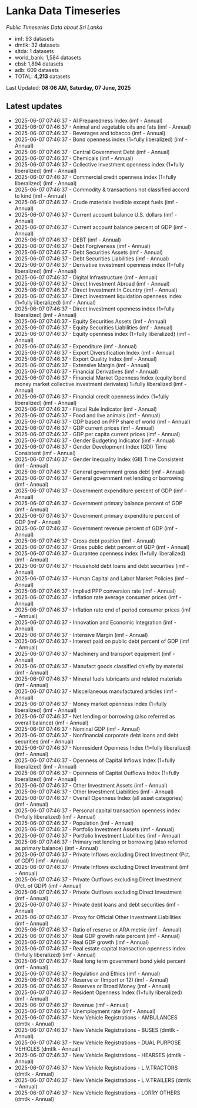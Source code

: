 # Lanka Data Timeseries
*Public Timeseries Data about Sri Lanka*

* imf: 93 datasets
* dmtlk: 32 datasets
* sltda: 1 datasets
* world_bank: 1,584 datasets
* cbsl: 1,894 datasets
* adb: 609 datasets
* TOTAL: **4,213** datasets

Last Updated: **08:06 AM, Saturday, 07 June, 2025**

## Latest updates

* 2025-06-07 07:46:37 - AI Preparedness Index (imf - Annual)
* 2025-06-07 07:46:37 - Animal and vegetable oils and fats (imf - Annual)
* 2025-06-07 07:46:37 - Beverages and tobacco (imf - Annual)
* 2025-06-07 07:46:37 - Bond openness index (1=fully liberalized) (imf - Annual)
* 2025-06-07 07:46:37 - Central Government Debt (imf - Annual)
* 2025-06-07 07:46:37 - Chemicals (imf - Annual)
* 2025-06-07 07:46:37 - Collective investment openness index (1=fully liberalized) (imf - Annual)
* 2025-06-07 07:46:37 - Commercial credit openness index (1=fully liberalized) (imf - Annual)
* 2025-06-07 07:46:37 - Commodity & transactions not classified accord to kind (imf - Annual)
* 2025-06-07 07:46:37 - Crude materials inedible except fuels (imf - Annual)
* 2025-06-07 07:46:37 - Current account balance U.S. dollars (imf - Annual)
* 2025-06-07 07:46:37 - Current account balance percent of GDP (imf - Annual)
* 2025-06-07 07:46:37 - DEBT (imf - Annual)
* 2025-06-07 07:46:37 - Debt Forgiveness (imf - Annual)
* 2025-06-07 07:46:37 - Debt Securities Assets (imf - Annual)
* 2025-06-07 07:46:37 - Debt Securities Liabilities (imf - Annual)
* 2025-06-07 07:46:37 - Derivative investment openness index (1=fully liberalized) (imf - Annual)
* 2025-06-07 07:46:37 - Digital Infrastructure (imf - Annual)
* 2025-06-07 07:46:37 - Direct Investment Abroad (imf - Annual)
* 2025-06-07 07:46:37 - Direct Investment In Country (imf - Annual)
* 2025-06-07 07:46:37 - Direct investment liquidation openness index (1=fully liberalized) (imf - Annual)
* 2025-06-07 07:46:37 - Direct investment openness index (1=fully liberalized) (imf - Annual)
* 2025-06-07 07:46:37 - Equity Securities Assets (imf - Annual)
* 2025-06-07 07:46:37 - Equity Securities Liabilities (imf - Annual)
* 2025-06-07 07:46:37 - Equity openness index (1=fully liberalized) (imf - Annual)
* 2025-06-07 07:46:37 - Expenditure (imf - Annual)
* 2025-06-07 07:46:37 - Export Diversification Index (imf - Annual)
* 2025-06-07 07:46:37 - Export Quality Index (imf - Annual)
* 2025-06-07 07:46:37 - Extensive Margin (imf - Annual)
* 2025-06-07 07:46:37 - Financial Derivatives (imf - Annual)
* 2025-06-07 07:46:37 - Financial Market Openness Index (equity bond money market collective investment derivates) 1=fully liberalized (imf - Annual)
* 2025-06-07 07:46:37 - Financial credit openness index (1=fully liberalized) (imf - Annual)
* 2025-06-07 07:46:37 - Fiscal Rule Indicator (imf - Annual)
* 2025-06-07 07:46:37 - Food and live animals (imf - Annual)
* 2025-06-07 07:46:37 - GDP based on PPP share of world (imf - Annual)
* 2025-06-07 07:46:37 - GDP current prices (imf - Annual)
* 2025-06-07 07:46:37 - GDP per capita current prices (imf - Annual)
* 2025-06-07 07:46:37 - Gender Budgeting Indicator (imf - Annual)
* 2025-06-07 07:46:37 - Gender Development Index (GDI) Time Consistent (imf - Annual)
* 2025-06-07 07:46:37 - Gender Inequality Index (GII) Time Consistent (imf - Annual)
* 2025-06-07 07:46:37 - General government gross debt (imf - Annual)
* 2025-06-07 07:46:37 - General government net lending or borrowing (imf - Annual)
* 2025-06-07 07:46:37 - Government expenditure percent of GDP (imf - Annual)
* 2025-06-07 07:46:37 - Government primary balance percent of GDP (imf - Annual)
* 2025-06-07 07:46:37 - Government primary expenditure percent of GDP (imf - Annual)
* 2025-06-07 07:46:37 - Government revenue percent of GDP (imf - Annual)
* 2025-06-07 07:46:37 - Gross debt position (imf - Annual)
* 2025-06-07 07:46:37 - Gross public debt percent of GDP (imf - Annual)
* 2025-06-07 07:46:37 - Guarantee openness index (1=fully liberalized) (imf - Annual)
* 2025-06-07 07:46:37 - Household debt loans and debt securities (imf - Annual)
* 2025-06-07 07:46:37 - Human Capital and Labor Market Policies (imf - Annual)
* 2025-06-07 07:46:37 - Implied PPP conversion rate (imf - Annual)
* 2025-06-07 07:46:37 - Inflation rate average consumer prices (imf - Annual)
* 2025-06-07 07:46:37 - Inflation rate end of period consumer prices (imf - Annual)
* 2025-06-07 07:46:37 - Innovation and Economic Integration (imf - Annual)
* 2025-06-07 07:46:37 - Intensive Margin (imf - Annual)
* 2025-06-07 07:46:37 - Interest paid on public debt percent of GDP (imf - Annual)
* 2025-06-07 07:46:37 - Machinery and transport equipment (imf - Annual)
* 2025-06-07 07:46:37 - Manufact goods classified chiefly by material (imf - Annual)
* 2025-06-07 07:46:37 - Mineral fuels lubricants and related materials (imf - Annual)
* 2025-06-07 07:46:37 - Miscellaneous manufactured articles (imf - Annual)
* 2025-06-07 07:46:37 - Money market openness index (1=fully liberalized) (imf - Annual)
* 2025-06-07 07:46:37 - Net lending or borrowing (also referred as overall balance) (imf - Annual)
* 2025-06-07 07:46:37 - Nominal GDP (imf - Annual)
* 2025-06-07 07:46:37 - Nonfinancial corporate debt loans and debt securities (imf - Annual)
* 2025-06-07 07:46:37 - Nonresident Openness Index (1=fully liberalized) (imf - Annual)
* 2025-06-07 07:46:37 - Openness of Capital Inflows Index (1=fully liberalized) (imf - Annual)
* 2025-06-07 07:46:37 - Openness of Capital Outflows Index (1=fully liberalized) (imf - Annual)
* 2025-06-07 07:46:37 - Other Investment Assets (imf - Annual)
* 2025-06-07 07:46:37 - Other Investment Liabilities (imf - Annual)
* 2025-06-07 07:46:37 - Overall Openness Index (all asset categories) (imf - Annual)
* 2025-06-07 07:46:37 - Personal capital transaction openness index (1=fully liberalized) (imf - Annual)
* 2025-06-07 07:46:37 - Population (imf - Annual)
* 2025-06-07 07:46:37 - Portfolio Investment Assets (imf - Annual)
* 2025-06-07 07:46:37 - Portfolio Investment Liabilities (imf - Annual)
* 2025-06-07 07:46:37 - Primary net lending or borrowing (also referred as primary balance) (imf - Annual)
* 2025-06-07 07:46:37 - Private Inflows excluding Direct Investment (Pct. of GDP) (imf - Annual)
* 2025-06-07 07:46:37 - Private Inflows excluding Direct Investment (imf - Annual)
* 2025-06-07 07:46:37 - Private Outflows excluding Direct Investment (Pct. of GDP) (imf - Annual)
* 2025-06-07 07:46:37 - Private Outflows excluding Direct Investment (imf - Annual)
* 2025-06-07 07:46:37 - Private debt loans and debt securities (imf - Annual)
* 2025-06-07 07:46:37 - Proxy for Official Other Investment Liabilities (imf - Annual)
* 2025-06-07 07:46:37 - Ratio of reserve or ARA metric (imf - Annual)
* 2025-06-07 07:46:37 - Real GDP growth rate percent (imf - Annual)
* 2025-06-07 07:46:37 - Real GDP growth (imf - Annual)
* 2025-06-07 07:46:37 - Real estate capital transaction openness index (1=fully liberalized) (imf - Annual)
* 2025-06-07 07:46:37 - Real long term government bond yield percent (imf - Annual)
* 2025-06-07 07:46:37 - Regulation and Ethics (imf - Annual)
* 2025-06-07 07:46:37 - Reserve or (Import or 12) (imf - Annual)
* 2025-06-07 07:46:37 - Reserves or Broad Money (imf - Annual)
* 2025-06-07 07:46:37 - Resident Openness Index (1=fully liberalized) (imf - Annual)
* 2025-06-07 07:46:37 - Revenue (imf - Annual)
* 2025-06-07 07:46:37 - Unemployment rate (imf - Annual)
* 2025-06-07 07:46:37 - New Vehicle Registrations - AMBULANCES (dmtlk - Annual)
* 2025-06-07 07:46:37 - New Vehicle Registrations - BUSES (dmtlk - Annual)
* 2025-06-07 07:46:37 - New Vehicle Registrations - DUAL PURPOSE VEHICLES (dmtlk - Annual)
* 2025-06-07 07:46:37 - New Vehicle Registrations - HEARSES (dmtlk - Annual)
* 2025-06-07 07:46:37 - New Vehicle Registrations - L.V.TRACTORS (dmtlk - Annual)
* 2025-06-07 07:46:37 - New Vehicle Registrations - L.V.TRAILERS (dmtlk - Annual)
* 2025-06-07 07:46:37 - New Vehicle Registrations - LORRY OTHERS (dmtlk - Annual)